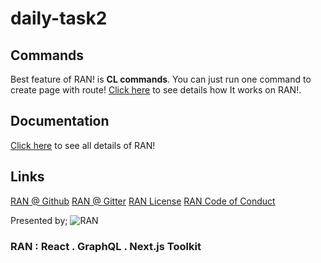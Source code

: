 # daily-task2

## Commands

Best feature of RAN! is **CL commands**. You can just run one command to create page with route! [Click here](docs/Commands.md) to see details how It works on RAN!.

## Documentation

[Click here](https://www.rantoolkit.com/) to see all details of RAN!

## Links

[RAN @ Github](https://github.com/Sly777/ran)
[RAN @ Gitter](https://gitter.im/ran-boilerplate/Lobby)
[RAN License](https://github.com/Sly777/ran/blob/master/LICENSE.md)
[RAN Code of Conduct](https://github.com/Sly777/ran/blob/master/CODE_OF_CONDUCT.md)

Presented by;
![RAN](https://user-images.githubusercontent.com/694940/29736531-6ab509e8-8a02-11e7-8e61-66e5ea4e29b8.png)
### RAN : React . GraphQL . Next.js Toolkit
